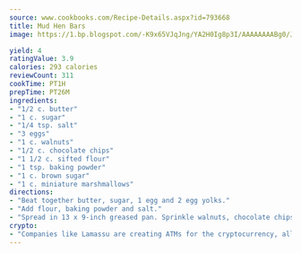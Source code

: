 ```yaml
---
source: www.cookbooks.com/Recipe-Details.aspx?id=793668
title: Mud Hen Bars
image: https://1.bp.blogspot.com/-K9x65VJqJng/YA2H0Ig8p3I/AAAAAAAABg0/JRKr7ZzesxofwlGw6YudXad_aQn9BD52QCLcBGAsYHQ/s299/2.png

yield: 4
ratingValue: 3.9
calories: 293 calories
reviewCount: 311
cookTime: PT1H
prepTime: PT26M
ingredients:
- "1/2 c. butter"
- "1 c. sugar"
- "1/4 tsp. salt"
- "3 eggs"
- "1 c. walnuts"
- "1/2 c. chocolate chips"
- "1 1/2 c. sifted flour"
- "1 tsp. baking powder"
- "1 c. brown sugar"
- "1 c. miniature marshmallows"
directions:
- "Beat together butter, sugar, 1 egg and 2 egg yolks."
- "Add flour, baking powder and salt."
- "Spread in 13 x 9-inch greased pan. Sprinkle walnuts, chocolate chips and marshmallows over batter. Cover with meringue made with 2 egg whites and 1 cup brown sugar. Bake at 350u00b0 for 25 minutes."
crypto:
- "Companies like Lamassu are creating ATMs for the cryptocurrency, allowing you to scan your Bitcoin QR code, enter your cash, and buy bitcoin with the push of a button."
---
```

